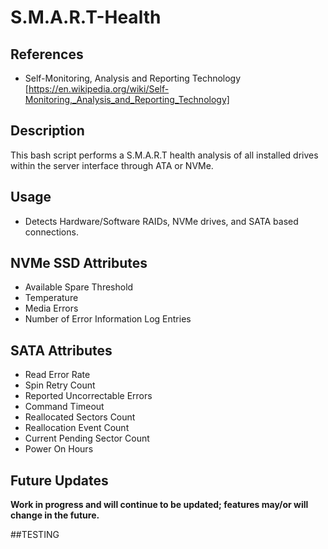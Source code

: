 # S.M.A.R.T-Health

## References

- Self-Monitoring, Analysis and Reporting Technology [https://en.wikipedia.org/wiki/Self-Monitoring,_Analysis_and_Reporting_Technology]

## Description

This bash script performs a S.M.A.R.T health analysis of all installed drives within the server interface through ATA or NVMe.


## Usage

- Detects Hardware/Software RAIDs, NVMe drives, and SATA based connections.

## NVMe SSD Attributes

- Available Spare Threshold
- Temperature
- Media Errors
- Number of Error Information Log Entries

## SATA Attributes

- Read Error Rate	
- Spin Retry Count	
- Reported Uncorrectable Errors
- Command Timeout	
- Reallocated Sectors Count	
- Reallocation Event Count
- Current Pending Sector Count
- Power On Hours	

## Future Updates

**Work in progress and will continue to be updated; features may/or will change in the future.**


##TESTING
